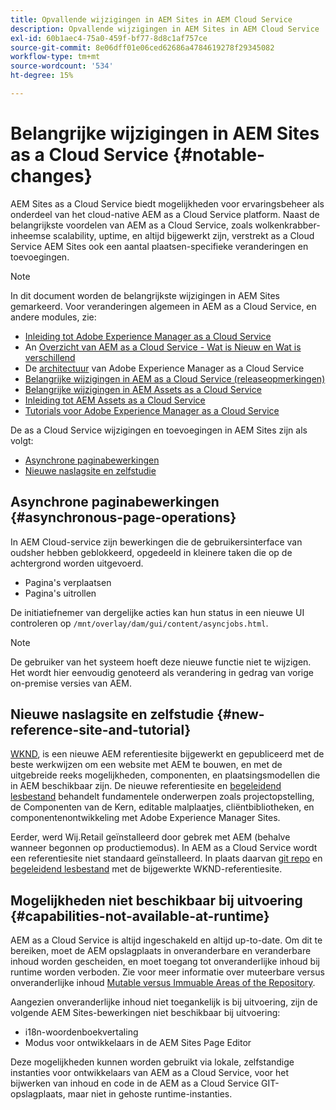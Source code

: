 ```yaml
---
title: Opvallende wijzigingen in AEM Sites in AEM Cloud Service
description: Opvallende wijzigingen in AEM Sites in AEM Cloud Service
exl-id: 60b1aec4-75a0-459f-bf77-8d8c1af757ce
source-git-commit: 8e06dff01e06ced62686a4784619278f29345082
workflow-type: tm+mt
source-wordcount: '534'
ht-degree: 15%

---
```



# Belangrijke wijzigingen in AEM Sites as a Cloud Service {#notable-changes}

AEM Sites as a Cloud Service biedt mogelijkheden voor ervaringsbeheer als onderdeel van het cloud-native AEM as a Cloud Service platform. Naast de belangrijkste voordelen van AEM as a Cloud Service, zoals wolkenkrabber-inheemse scalability, uptime, en altijd bijgewerkt zijn, verstrekt as a Cloud Service AEM Sites ook een aantal plaatsen-specifieke veranderingen en toevoegingen.

>[!NOTE]
>In dit document worden de belangrijkste wijzigingen in AEM Sites gemarkeerd. Voor veranderingen algemeen in AEM as a Cloud Service, en andere modules, zie:
>
>* [Inleiding tot Adobe Experience Manager as a Cloud Service](/help/overview/introduction.md)
>* An [Overzicht van AEM as a Cloud Service - Wat is Nieuw en Wat is verschillend](/help/overview/what-is-new-and-different.md)
>* De [architectuur](/help/overview/architecture.md) van Adobe Experience Manager as a Cloud Service
>* [Belangrijke wijzigingen in AEM as a Cloud Service (releaseopmerkingen)](/help/release-notes/aem-cloud-changes.md)
>* [Belangrijke wijzigingen in AEM Assets as a Cloud Service](/help/assets/assets-cloud-changes.md)
>* [Inleiding tot AEM Assets as a Cloud Service](/help/assets/overview.md)
>* [Tutorials voor Adobe Experience Manager as a Cloud Service](https://experienceleague.adobe.com/docs/experience-manager-learn/cloud-service/overview.html)


De as a Cloud Service wijzigingen en toevoegingen in AEM Sites zijn als volgt:

* [Asynchrone paginabewerkingen](#asynchronous-page-operations)
* [Nieuwe naslagsite en zelfstudie](#new-reference-site-and-tutorial)

## Asynchrone paginabewerkingen {#asynchronous-page-operations}

In AEM Cloud-service zijn bewerkingen die de gebruikersinterface van oudsher hebben geblokkeerd, opgedeeld in kleinere taken die op de achtergrond worden uitgevoerd.

* Pagina&#39;s verplaatsen
* Pagina&#39;s uitrollen

De initiatiefnemer van dergelijke acties kan hun status in een nieuwe UI controleren op `/mnt/overlay/dam/gui/content/asyncjobs.html`.

>[!NOTE]
>
>De gebruiker van het systeem hoeft deze nieuwe functie niet te wijzigen. Het wordt hier eenvoudig genoteerd als verandering in gedrag van vorige on-premise versies van AEM.

## Nieuwe naslagsite en zelfstudie {#new-reference-site-and-tutorial}

[WKND](https://wknd.site/), is een nieuwe AEM referentiesite bijgewerkt en gepubliceerd met de beste werkwijzen om een website met AEM te bouwen, en met de uitgebreide reeks mogelijkheden, componenten, en plaatsingsmodellen die in AEM beschikbaar zijn. De nieuwe referentiesite en [begeleidend lesbestand](https://experienceleague.adobe.com/docs/experience-manager-learn/getting-started-wknd-tutorial-develop/overview.html) behandelt fundamentele onderwerpen zoals projectopstelling, de Componenten van de Kern, editable malplaatjes, cliëntbibliotheken, en componentenontwikkeling met Adobe Experience Manager Sites.

Eerder, werd Wij.Retail geïnstalleerd door gebrek met AEM (behalve wanneer begonnen op productiemodus). In AEM as a Cloud Service wordt een referentiesite niet standaard geïnstalleerd. In plaats daarvan [git repo](https://github.com/adobe/aem-guides-wknd/) en [begeleidend lesbestand](https://experienceleague.adobe.com/docs/experience-manager-learn/getting-started-wknd-tutorial-develop/overview.html) met de bijgewerkte WKND-referentiesite.

## Mogelijkheden niet beschikbaar bij uitvoering {#capabilities-not-available-at-runtime}

AEM as a Cloud Service is altijd ingeschakeld en altijd up-to-date. Om dit te bereiken, moet de AEM opslagplaats in onveranderbare en veranderbare inhoud worden gescheiden, en moet toegang tot onveranderlijke inhoud bij runtime worden verboden. Zie voor meer informatie over muteerbare versus onveranderlijke inhoud [Mutable versus Immuable Areas of the Repository](/help/implementing/developing/introduction/aem-project-content-package-structure.md#mutable-vs-immutable).

Aangezien onveranderlijke inhoud niet toegankelijk is bij uitvoering, zijn de volgende AEM Sites-bewerkingen niet beschikbaar bij uitvoering:

* i18n-woordenboekvertaling
* Modus voor ontwikkelaars in de AEM Sites Page Editor

Deze mogelijkheden kunnen worden gebruikt via lokale, zelfstandige instanties voor ontwikkelaars van AEM as a Cloud Service, voor het bijwerken van inhoud en code in de AEM as a Cloud Service GIT-opslagplaats, maar niet in gehoste runtime-instanties.
